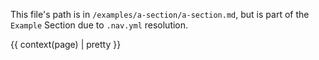 This file's path is in `/examples/a-section/a-section.md`, but is part of the `Example` Section due to `.nav.yml` resolution.

{{ context(page) | pretty }}